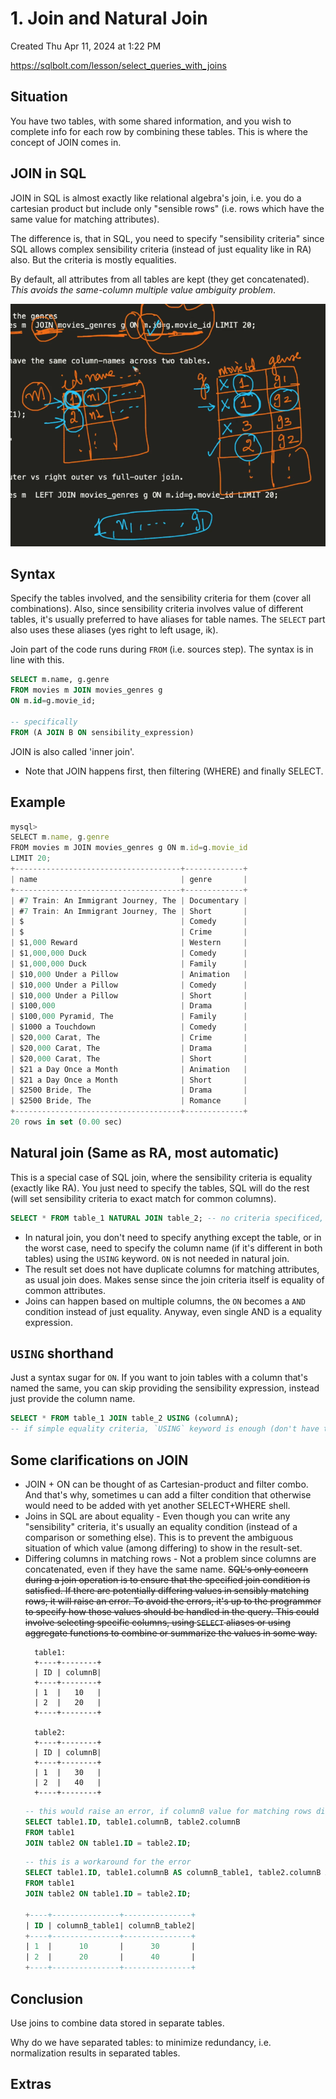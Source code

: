 # 1. Join and Natural Join
Created Thu Apr 11, 2024 at 1:22 PM

https://sqlbolt.com/lesson/select_queries_with_joins
## Situation
You have two tables, with some shared information, and you wish to complete info for each row by combining these tables. This is where the concept of JOIN comes in.

## JOIN in SQL
JOIN in SQL is almost exactly like relational algebra's join, i.e. you do a cartesian product but include only "sensible rows" (i.e. rows which have the same value for matching attributes). 

The difference is, that in SQL, you need to specify "sensibility criteria" since SQL allows complex sensibility criteria (instead of just equality like in RA) also. But the criteria is mostly equalities.

By default, all attributes from all tables are kept (they get concatenated). *This avoids the same-column multiple value ambiguity problem*.

![](../../../../assets/1-Join-and-Natural-Join-image-1-b8704d7f.png)
## Syntax
Specify the tables involved, and the sensibility criteria for them (cover all combinations).
Also, since sensibility criteria involves value of different tables, it's usually preferred to have aliases for table names. The `SELECT` part also uses these aliases (yes right to left usage, ik).

Join part of the code runs during `FROM` (i.e. sources step). The syntax is in line with this.
```sql
SELECT m.name, g.genre 
FROM movies m JOIN movies_genres g 
ON m.id=g.movie_id;

-- specifically
FROM (A JOIN B ON sensibility_expression)
```

JOIN is also called 'inner join'.

- Note that JOIN happens first, then filtering (WHERE) and finally SELECT.

## Example
```js
mysql> 
SELECT m.name, g.genre
FROM movies m JOIN movies_genres g ON m.id=g.movie_id
LIMIT 20;
+-------------------------------------+-------------+
| name                                | genre       |
+-------------------------------------+-------------+
| #7 Train: An Immigrant Journey, The | Documentary |
| #7 Train: An Immigrant Journey, The | Short       |
| $                                   | Comedy      |
| $                                   | Crime       |
| $1,000 Reward                       | Western     |
| $1,000,000 Duck                     | Comedy      |
| $1,000,000 Duck                     | Family      |
| $10,000 Under a Pillow              | Animation   |
| $10,000 Under a Pillow              | Comedy      |
| $10,000 Under a Pillow              | Short       |
| $100,000                            | Drama       |
| $100,000 Pyramid, The               | Family      |
| $1000 a Touchdown                   | Comedy      |
| $20,000 Carat, The                  | Crime       |
| $20,000 Carat, The                  | Drama       |
| $20,000 Carat, The                  | Short       |
| $21 a Day Once a Month              | Animation   |
| $21 a Day Once a Month              | Short       |
| $2500 Bride, The                    | Drama       |
| $2500 Bride, The                    | Romance     |
+-------------------------------------+-------------+
20 rows in set (0.00 sec)
```


## Natural join (Same as RA, most automatic)
This is a special case of SQL join, where the sensibility criteria is equality (exactly like RA).
You just need to specify the tables, SQL will do the rest (will set sensibility criteria to exact match for common columns).
```sql
SELECT * FROM table_1 NATURAL JOIN table_2; -- no criteria specificed, so same-named column is used as sensibility criteria
```

- In natural join, you don't need to specify anything except the table, or in the worst case, need to specify the column name (if it's different in both tables) using the `USING` keyword. `ON` is not needed in natural join.
- The result set does not have duplicate columns for matching attributes, as usual join does. Makes sense since the join criteria itself is equality of common attributes.
- Joins can happen based on multiple columns, the `ON` becomes a `AND` condition instead of just equality. Anyway, even single AND is a equality expression.

## `USING` shorthand
Just a syntax sugar for `ON`.
If you want to join tables with a column that's named the same, you can skip providing the sensibility expression, instead just provide the column name.
```sql
SELECT * FROM table_1 JOIN table_2 USING (columnA); 
-- if simple equality criteria, `USING` keyword is enough (don't have to write the whole expression and use 'ON')
```

## Some clarifications on JOIN
- JOIN + ON can be thought of as Cartesian-product and filter combo. And that's why, sometimes u can add a filter condition that otherwise would need to be added with yet another SELECT+WHERE shell.
- Joins in SQL are about equality - Even though you can write any "sensibility" criteria, it's usually an equality condition (instead of a comparison or something else). This is to prevent the ambiguous situation of which value (among differing) to show in the result-set.
- Differing columns in matching rows -  Not a problem since columns are concatenated, even if they have the same name. ~~SQL's only concern during a join operation is to ensure that the specified join condition is satisfied. If there are potentially differing values in sensibly matching rows, it will raise an error. To avoid the errors, it's up to the programmer to specify how those values should be handled in the query. This could involve selecting specific columns, using `SELECT` aliases or using aggregate functions to combine or summarize the values in some way.~~
  ```
	table1:
	+----+--------+
	| ID | columnB|
	+----+--------+
	| 1  |   10   |
	| 2  |   20   |
	+----+--------+
	
	table2:
	+----+--------+
	| ID | columnB|
	+----+--------+
	| 1  |   30   |
	| 2  |   40   |
	+----+--------+
	```
	```sql
	-- this would raise an error, if columnB value for matching rows differ
	SELECT table1.ID, table1.columnB, table2.columnB
	FROM table1
	JOIN table2 ON table1.ID = table2.ID;
	```
	```sql
	-- this is a workaround for the error
	SELECT table1.ID, table1.columnB AS columnB_table1, table2.columnB AS columnB_table2
	FROM table1
	JOIN table2 ON table1.ID = table2.ID;
	
	+----+---------------+---------------+
	| ID | columnB_table1| columnB_table2|
	+----+---------------+---------------+
	| 1  |      10       |      30       |
	| 2  |      20       |      40       |
	+----+---------------+---------------+
	```

## Conclusion
Use joins to combine data stored in separate tables.

Why do we have separated tables: to minimize redundancy, i.e. normalization results in separated tables.


## Extras